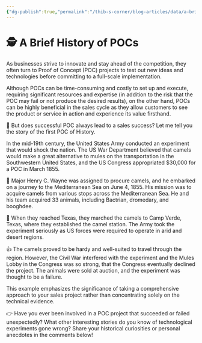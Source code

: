 ```yaml
---
{"dg-publish":true,"permalink":"/thib-s-corner/blog-articles/data/a-brief-history-of-po-cs/"}
---
```



# 🕵️ A Brief History of POCs

As businesses strive to innovate and stay ahead of the competition, they often turn to Proof of Concept (POC) projects to test out new ideas and technologies before committing to a full-scale implementation.  
  
Although POCs can be time-consuming and costly to set up and execute, requiring significant resources and expertise (in addition to the risk that the POC may fail or not produce the desired results), on the other hand, POCs can be highly beneficial in the sales cycle as they allow customers to see the product or service in action and experience its value firsthand.  
  
🤔 But does successful POC always lead to a sales success? Let me tell you the story of the first POC of History.  
  
In the mid-19th century, the United States Army conducted an experiment that would shock the nation. The US War Department believed that camels would make a great alternative to mules on the transportation in the Southwestern United States, and the US Congress appropriated $30,000 for a POC in March 1855.  
  
🐪 Major Henry C. Wayne was assigned to procure camels, and he embarked on a journey to the Mediterranean Sea on June 4, 1855. His mission was to acquire camels from various stops across the Mediterranean Sea. He and his team acquired 33 animals, including Bactrian, dromedary, and booghdee.  
  
🌵 When they reached Texas, they marched the camels to Camp Verde, Texas, where they established the camel station. The Army took the experiment seriously as US forces were required to operate in arid and desert regions.  
  
👍 The camels proved to be hardy and well-suited to travel through the region. However, the Civil War interfered with the experiment and the Mules Lobby in the Congress was so strong, that the Congress eventually declined the project. The animals were sold at auction, and the experiment was thought to be a failure.  
  
This example emphasizes the significance of taking a comprehensive approach to your sales project rather than concentrating solely on the technical evidence.  
  
👉 Have you ever been involved in a POC project that succeeded or failed unexpectedly? What other interesting stories do you know of technological experiments gone wrong? Share your historical curiosities or personal anecdotes in the comments below!